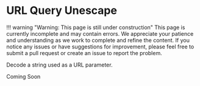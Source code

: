 # URL Query Unescape

!!! warning "Warning: This page is still under construction"
    This page is currently incomplete and may contain errors. We appreciate your patience and understanding as we work to complete and refine the content. If you notice any issues or have suggestions for improvement, please feel free to submit a pull request or create an issue to report the problem.

Decode a string used as a URL parameter.

Coming Soon